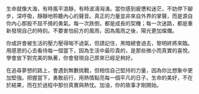 生命就像大海，有時風平浪靜，有時波濤洶湧。當你感到疲憊和迷茫，不妨停下腳步，深呼吸，靜靜地聆聽內心的聲音。真正的力量並非來自外界的掌聲，而是源自你內心那股不屈不撓的勇氣。每一次跌倒，都是成長的契機；每一次迷路，都是重新發現自己的時刻。不要害怕前方的風雨，因為風雨之後，陽光更加燦爛。

你或許會被生活的壓力壓得喘不過氣，但請記住，黑暗總會過去，黎明終將來臨。用感恩的心去看待每一個當下，因為生活中最珍貴的，是那些微小而真實的喜悅。學會放下對完美的執著，你會發現自己原來已經足夠好。

在追尋夢想的路上，會遇到無數挑戰，但相信自己堅持的力量，因為你比想象中更加堅強。把握當下，勇敢前行，用熱情點亮每一個平凡的日子。生命的美好，不在於結果，而在於過程中那份真實與熱忱。加油，你的故事才剛開始。